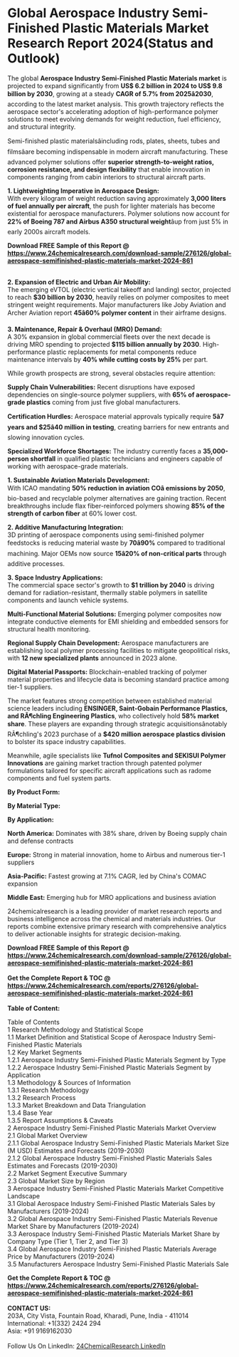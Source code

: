 <h1>Global Aerospace Industry Semi-Finished Plastic Materials Market Research Report 2024(Status and Outlook)</h1><p>The global <strong>Aerospace Industry Semi-Finished Plastic Materials market</strong> is projected to expand significantly from <strong>US$ 6.2 billion in 2024 to US$ 9.8 billion by 2030</strong>, growing at a steady <strong>CAGR of 5.7% from 2025â2030</strong>, according to the latest market analysis. This growth trajectory reflects the aerospace sector's accelerating adoption of high-performance polymer solutions to meet evolving demands for weight reduction, fuel efficiency, and structural integrity.</p><p>Semi-finished plastic materialsâincluding rods, plates, sheets, tubes and filmsâare becoming indispensable in modern aircraft manufacturing. These advanced polymer solutions offer <strong>superior strength-to-weight ratios, corrosion resistance, and design flexibility</strong> that enable innovation in components ranging from cabin interiors to structural aircraft parts.</p><p><strong>1. Lightweighting Imperative in Aerospace Design:</strong><br>
With every kilogram of weight reduction saving approximately <strong>3,000 liters of fuel annually per aircraft</strong>, the push for lighter materials has become existential for aerospace manufacturers. Polymer solutions now account for <strong>22% of Boeing 787 and Airbus A350 structural weight</strong>âup from just 5% in early 2000s aircraft models.</p><div><b>Download FREE Sample of this Report @ 
            <a href="https://www.24chemicalresearch.com/download-sample/276126/global-aerospace-semifinished-plastic-materials-market-2024-861">
            https://www.24chemicalresearch.com/download-sample/276126/global-aerospace-semifinished-plastic-materials-market-2024-861</a></b></div><br><p><strong>2. Expansion of Electric and Urban Air Mobility:</strong><br>
The emerging eVTOL (electric vertical takeoff and landing) sector, projected to reach <strong>$30 billion by 2030</strong>, heavily relies on polymer composites to meet stringent weight requirements. Major manufacturers like Joby Aviation and Archer Aviation report <strong>45â60% polymer content</strong> in their airframe designs.</p><p><strong>3. Maintenance, Repair &amp; Overhaul (MRO) Demand:</strong><br>
A 30% expansion in global commercial fleets over the next decade is driving MRO spending to projected <strong>$115 billion annually by 2030</strong>. High-performance plastic replacements for metal components reduce maintenance intervals by <strong>40% while cutting costs by 25%</strong> per part.</p><p>While growth prospects are strong, several obstacles require attention:</p><p><strong>Supply Chain Vulnerabilities:</strong> Recent disruptions have exposed dependencies on single-source polymer suppliers, with <strong>65% of aerospace-grade plastics</strong> coming from just five global manufacturers.</p><p><strong>Certification Hurdles:</strong> Aerospace material approvals typically require <strong>5â7 years and $25â40 million in testing</strong>, creating barriers for new entrants and slowing innovation cycles.</p><p><strong>Specialized Workforce Shortages:</strong> The industry currently faces a <strong>35,000-person shortfall</strong> in qualified plastic technicians and engineers capable of working with aerospace-grade materials.</p><p><strong>1. Sustainable Aviation Materials Development:</strong><br>
With ICAO mandating <strong>50% reduction in aviation COâ emissions by 2050</strong>, bio-based and recyclable polymer alternatives are gaining traction. Recent breakthroughs include flax fiber-reinforced polymers showing <strong>85% of the strength of carbon fiber</strong> at 60% lower cost.</p><p><strong>2. Additive Manufacturing Integration:</strong><br>
3D printing of aerospace components using semi-finished polymer feedstocks is reducing material waste by <strong>70â90%</strong> compared to traditional machining. Major OEMs now source <strong>15â20% of non-critical parts</strong> through additive processes.</p><p><strong>3. Space Industry Applications:</strong><br>
The commercial space sector's growth to <strong>$1 trillion by 2040</strong> is driving demand for radiation-resistant, thermally stable polymers in satellite components and launch vehicle systems.</p><p><strong>Multi-Functional Material Solutions:</strong> Emerging polymer composites now integrate conductive elements for EMI shielding and embedded sensors for structural health monitoring.</p><p><strong>Regional Supply Chain Development:</strong> Aerospace manufacturers are establishing local polymer processing facilities to mitigate geopolitical risks, with <strong>12 new specialized plants</strong> announced in 2023 alone.</p><p><strong>Digital Material Passports:</strong> Blockchain-enabled tracking of polymer material properties and lifecycle data is becoming standard practice among tier-1 suppliers.</p><p>The market features strong competition between established material science leaders including <strong>ENSINGER, Saint-Gobain Performance Plastics, and RÃ¶chling Engineering Plastics</strong>, who collectively hold <strong>58% market share</strong>. These players are expanding through strategic acquisitionsânotably RÃ¶chling's 2023 purchase of a <strong>$420 million aerospace plastics division</strong> to bolster its space industry capabilities.</p><p>Meanwhile, agile specialists like <strong>Tufnol Composites and SEKISUI Polymer Innovations</strong> are gaining market traction through patented polymer formulations tailored for specific aircraft applications such as radome components and fuel system parts.</p><p><strong>By Product Form:</strong></p><p><strong>By Material Type:</strong></p><p><strong>By Application:</strong></p><p><strong>North America:</strong> Dominates with 38% share, driven by Boeing supply chain and defense contracts</p><p><strong>Europe:</strong> Strong in material innovation, home to Airbus and numerous tier-1 suppliers</p><p><strong>Asia-Pacific:</strong> Fastest growing at 7.1% CAGR, led by China's COMAC expansion</p><p><strong>Middle East:</strong> Emerging hub for MRO applications and business aviation</p><p>24chemicalresearch is a leading provider of market research reports and business intelligence across the chemical and materials industries. Our reports combine extensive primary research with comprehensive analytics to deliver actionable insights for strategic decision-making.</p><div><b>Download FREE Sample of this Report @ 
            <a href="https://www.24chemicalresearch.com/download-sample/276126/global-aerospace-semifinished-plastic-materials-market-2024-861">
            https://www.24chemicalresearch.com/download-sample/276126/global-aerospace-semifinished-plastic-materials-market-2024-861</a></b></div><br><div><b>Get the Complete Report & TOC @ 
            <a href="https://www.24chemicalresearch.com/reports/276126/global-aerospace-semifinished-plastic-materials-market-2024-861">
            https://www.24chemicalresearch.com/reports/276126/global-aerospace-semifinished-plastic-materials-market-2024-861</a></b></div><br>
            <b>Table of Content:</b><p>Table of Contents<br />
1 Research Methodology and Statistical Scope<br />
1.1 Market Definition and Statistical Scope of Aerospace Industry Semi-Finished Plastic Materials<br />
1.2 Key Market Segments<br />
1.2.1 Aerospace Industry Semi-Finished Plastic Materials Segment by Type<br />
1.2.2 Aerospace Industry Semi-Finished Plastic Materials Segment by Application<br />
1.3 Methodology & Sources of Information<br />
1.3.1 Research Methodology<br />
1.3.2 Research Process<br />
1.3.3 Market Breakdown and Data Triangulation<br />
1.3.4 Base Year<br />
1.3.5 Report Assumptions & Caveats<br />
2 Aerospace Industry Semi-Finished Plastic Materials Market Overview<br />
2.1 Global Market Overview<br />
2.1.1 Global Aerospace Industry Semi-Finished Plastic Materials Market Size (M USD) Estimates and Forecasts (2019-2030)<br />
2.1.2 Global Aerospace Industry Semi-Finished Plastic Materials Sales Estimates and Forecasts (2019-2030)<br />
2.2 Market Segment Executive Summary<br />
2.3 Global Market Size by Region<br />
3 Aerospace Industry Semi-Finished Plastic Materials Market Competitive Landscape<br />
3.1 Global Aerospace Industry Semi-Finished Plastic Materials Sales by Manufacturers (2019-2024)<br />
3.2 Global Aerospace Industry Semi-Finished Plastic Materials Revenue Market Share by Manufacturers (2019-2024)<br />
3.3 Aerospace Industry Semi-Finished Plastic Materials Market Share by Company Type (Tier 1, Tier 2, and Tier 3)<br />
3.4 Global Aerospace Industry Semi-Finished Plastic Materials Average Price by Manufacturers (2019-2024)<br />
3.5 Manufacturers Aerospace Industry Semi-Finished Plastic Materials Sale</p><div><b>Get the Complete Report & TOC @ 
            <a href="https://www.24chemicalresearch.com/reports/276126/global-aerospace-semifinished-plastic-materials-market-2024-861">
            https://www.24chemicalresearch.com/reports/276126/global-aerospace-semifinished-plastic-materials-market-2024-861</a></b></div><br><b>CONTACT US:</b><br>
            203A, City Vista, Fountain Road, Kharadi, Pune, India - 411014<br>
            International: +1(332) 2424 294<br>
            Asia: +91 9169162030 <br><br>
            Follow Us On LinkedIn: <a href="https://www.linkedin.com/company/24chemicalresearch/">24ChemicalResearch LinkedIn</a>